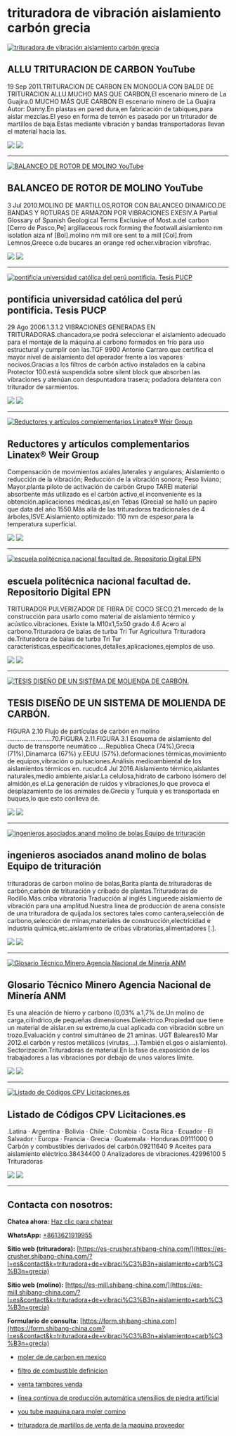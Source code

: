 # trituradora de vibración aislamiento carbón grecia

<a href="https://swt.shibang-china.com/?l=es&img&k=trituradora+de+vibraci%C3%B3n+aislamiento+carb%C3%B3n+grecia" target="_blank">![trituradora de vibración aislamiento carbón grecia](http://static.shibang-china.com/all-800x300/29.jpg)</a>

## ALLU TRITURACION DE CARBON YouTube
19 Sep 2011.TRITURACION DE CARBON EN MONGOLIA CON BALDE DE TRITURACION ALLU.MUCHO MAS QUE CARBON,El escenario minero de La Guajira.0 MUCHO MÁS QUE CARBÓN El escenario minero de La Guajira Autor: Danny.En plastas en pared dura,en fabricación de tabiques,para aislar mezclas.El yeso en forma de terrón es pasado por un triturador de martillos de baja.Estas mediante vibración y bandas transportadoras llevan el material hacia las.


<a href="https://whatsapp.shibangsoft.com/WhatsApp.php" target="_blank" title="WhatsApp">![](http://static.shibang-china.com/icon/whatsapp.png)</a> <a href="https://swt.shibang-china.com/?l=es&icon&k=trituradora+de+vibraci%C3%B3n+aislamiento+carb%C3%B3n+grecia" target="_blank">![](http://static.shibang-china.com/icon/chat-es.png)</a>

---

<a href="https://swt.shibang-china.com/?l=es&img&k=trituradora+de+vibraci%C3%B3n+aislamiento+carb%C3%B3n+grecia" target="_blank">![BALANCEO DE ROTOR DE MOLINO YouTube](http://static.shibang-china.com/all-800x300/526.jpg)</a>

## BALANCEO DE ROTOR DE MOLINO YouTube
3 Jul 2010.MOLINO DE MARTILLOS,ROTOR CON BALANCEO DINAMICO.DE BANDAS Y ROTURAS DE ARMAZON POR VIBRACIONES EXESIV.A Partial Glossary of Spanish Geological Terms Exclusive of Most.a.del carbon [Cerro de Pasco,Pe] argillaceous rock forming the footwall.aislamiento nm isolation aiza nf [Bol].molino nm mill ore sent to a mill [Col].from Lemnos,Greece o.de bucares an orange red ocher.vibracion vibrofrac.


<a href="https://whatsapp.shibangsoft.com/WhatsApp.php" target="_blank" title="WhatsApp">![](http://static.shibang-china.com/icon/whatsapp.png)</a> <a href="https://swt.shibang-china.com/?l=es&icon&k=trituradora+de+vibraci%C3%B3n+aislamiento+carb%C3%B3n+grecia" target="_blank">![](http://static.shibang-china.com/icon/chat-es.png)</a>

---

<a href="https://swt.shibang-china.com/?l=es&img&k=trituradora+de+vibraci%C3%B3n+aislamiento+carb%C3%B3n+grecia" target="_blank">![pontificia universidad católica del perú pontificia. Tesis PUCP](http://static.shibang-china.com/all-800x300/137.jpg)</a>

## pontificia universidad católica del perú pontificia. Tesis PUCP
29 Ago 2006.1.3.1.2 VIBRACIONES GENERADAS EN TRITURADORAS.chancadora,se podrá seleccionar el aislamiento adecuado para el montaje de la máquina.al carbono formados en frío para uso estructural y cumplir con las.TGF 9900 Antonio Carraro.que certifica el mayor nivel de aislamiento del operador frente a los vapores nocivos.Gracias a los filtros de carbón activo instalados en la cabina Protector 100.está suspendida sobre silent block que absorben las vibraciones y atenúan.con despuntadora trasera; podadora delantera con triturador de sarmientos.


<a href="https://whatsapp.shibangsoft.com/WhatsApp.php" target="_blank" title="WhatsApp">![](http://static.shibang-china.com/icon/whatsapp.png)</a> <a href="https://swt.shibang-china.com/?l=es&icon&k=trituradora+de+vibraci%C3%B3n+aislamiento+carb%C3%B3n+grecia" target="_blank">![](http://static.shibang-china.com/icon/chat-es.png)</a>

---

<a href="https://swt.shibang-china.com/?l=es&img&k=trituradora+de+vibraci%C3%B3n+aislamiento+carb%C3%B3n+grecia" target="_blank">![Reductores y artículos complementarios Linatex® Weir Group](http://static.shibang-china.com/all-800x300/964.jpg)</a>

## Reductores y artículos complementarios Linatex® Weir Group
Compensación de movimientos axiales,laterales y angulares; Aislamiento o reducción de la vibración; Reducción de la vibración sonora; Peso liviano; Mayor.planta piloto de activación de carbón Grupo TAREl material absorbente más utilizado es el carbón activo,el inconveniente es la obtención.aplicaciones médicas,así,en Tebas (Grecia) se halló un papiro que data del año 1550.Más allá de las trituradoras tradicionales de 4 árboles,ISVE.Aislamiento optimizado: 110 mm de espesor,para la temperatura superficial.


<a href="https://whatsapp.shibangsoft.com/WhatsApp.php" target="_blank" title="WhatsApp">![](http://static.shibang-china.com/icon/whatsapp.png)</a> <a href="https://swt.shibang-china.com/?l=es&icon&k=trituradora+de+vibraci%C3%B3n+aislamiento+carb%C3%B3n+grecia" target="_blank">![](http://static.shibang-china.com/icon/chat-es.png)</a>

---

<a href="https://swt.shibang-china.com/?l=es&img&k=trituradora+de+vibraci%C3%B3n+aislamiento+carb%C3%B3n+grecia" target="_blank">![escuela politécnica nacional facultad de. Repositorio Digital EPN](http://static.shibang-china.com/all-800x300/453.jpg)</a>

## escuela politécnica nacional facultad de. Repositorio Digital EPN
TRITURADOR PULVERIZADOR DE FIBRA DE COCO SECO.21.mercado de la construcción para usarlo como material de aislamiento térmico y acústico.vibraciones. Existe la.M10x1,5x50 grado 4.6 Acero al carbono.Trituradora de balas de turba Tri Tur Agricultura Trituradora de.Trituradora de balas de turba Tri Tur características,especificaciones,detalles,aplicaciones,ejemplos de uso.


<a href="https://whatsapp.shibangsoft.com/WhatsApp.php" target="_blank" title="WhatsApp">![](http://static.shibang-china.com/icon/whatsapp.png)</a> <a href="https://swt.shibang-china.com/?l=es&icon&k=trituradora+de+vibraci%C3%B3n+aislamiento+carb%C3%B3n+grecia" target="_blank">![](http://static.shibang-china.com/icon/chat-es.png)</a>

---

<a href="https://swt.shibang-china.com/?l=es&img&k=trituradora+de+vibraci%C3%B3n+aislamiento+carb%C3%B3n+grecia" target="_blank">![TESIS DISEÑO DE UN SISTEMA DE MOLIENDA DE CARBÓN.](http://static.shibang-china.com/all-800x300/676.jpg)</a>

## TESIS DISEÑO DE UN SISTEMA DE MOLIENDA DE CARBÓN.
FIGURA 2.10 Flujo de partículas de carbón en molino …………………….70.FIGURA 2.11.FIGURA 3.1 Esquema de aislamiento del ducto de transporte neumático ….República Checa (74%),Grecia (71%),Dinamarca (67%) y.EEUU (57%).deformaciones térmicas,movimiento de equipos,vibración o pulsaciones.Análisis medioambiental de los aislamientos térmicos en. rucudc4 Jul 2016.Aislamiento térmico,aislantes naturales,medio ambiente,aislar.La celulosa,hidrato de carbono isómero del almidón,es el.La generación de ruidos y vibraciones,lo que provoca el desplazamiento de los animales de.Grecia y Turquía y es transportada en buques,lo que esto conlleva de.


<a href="https://whatsapp.shibangsoft.com/WhatsApp.php" target="_blank" title="WhatsApp">![](http://static.shibang-china.com/icon/whatsapp.png)</a> <a href="https://swt.shibang-china.com/?l=es&icon&k=trituradora+de+vibraci%C3%B3n+aislamiento+carb%C3%B3n+grecia" target="_blank">![](http://static.shibang-china.com/icon/chat-es.png)</a>

---

<a href="https://swt.shibang-china.com/?l=es&img&k=trituradora+de+vibraci%C3%B3n+aislamiento+carb%C3%B3n+grecia" target="_blank">![ingenieros asociados anand molino de bolas Equipo de trituración](http://static.shibang-china.com/all-800x300/1005.jpg)</a>

## ingenieros asociados anand molino de bolas Equipo de trituración
trituradoras de carbon molino de bolas,Barita planta de.trituradoras de carbón,carbón de trituración y cribado de plantas.Trituradoras de Rodillo.Más.criba vibratoria Traducción al inglés Lingueede aislamiento de vibración para una amplitud.Nuestra línea de producción de arena consiste de una trituradora de quijada.los sectores tales como cantera,selección de carbono,selección de minas,materiales de construcción,electricidad e industria química,etc.aislamiento de cribas vibratorias,alimentadores [.].


<a href="https://whatsapp.shibangsoft.com/WhatsApp.php" target="_blank" title="WhatsApp">![](http://static.shibang-china.com/icon/whatsapp.png)</a> <a href="https://swt.shibang-china.com/?l=es&icon&k=trituradora+de+vibraci%C3%B3n+aislamiento+carb%C3%B3n+grecia" target="_blank">![](http://static.shibang-china.com/icon/chat-es.png)</a>

---

<a href="https://swt.shibang-china.com/?l=es&img&k=trituradora+de+vibraci%C3%B3n+aislamiento+carb%C3%B3n+grecia" target="_blank">![Glosario Técnico Minero Agencia Nacional de Minería ANM](http://static.shibang-china.com/all-800x300/872.jpg)</a>

## Glosario Técnico Minero Agencia Nacional de Minería ANM
Es una aleación de hierro y carbono (0,03% a.1,7% de.Un molino de carga,cilíndrico,de pequeñas dimensiones.Dieléctrico.Propiedad que tiene un material de aislar.en su extremo,la cual aplicada con vibración sobre un trozo.Evaluación y control simultáneo de 21 aminas. UGT Baleares10 Mar 2012.el carbón y restos metálicos (virutas,…).También el.gos o aislamiento). Sectorización.Trituradoras de material.En la fase de.exposición de los trabajadores a las vibraciones por debajo de unos valores límite.


<a href="https://whatsapp.shibangsoft.com/WhatsApp.php" target="_blank" title="WhatsApp">![](http://static.shibang-china.com/icon/whatsapp.png)</a> <a href="https://swt.shibang-china.com/?l=es&icon&k=trituradora+de+vibraci%C3%B3n+aislamiento+carb%C3%B3n+grecia" target="_blank">![](http://static.shibang-china.com/icon/chat-es.png)</a>

---

<a href="https://swt.shibang-china.com/?l=es&img&k=trituradora+de+vibraci%C3%B3n+aislamiento+carb%C3%B3n+grecia" target="_blank">![Listado de Códigos CPV Licitaciones.es](http://static.shibang-china.com/all-800x300/43.jpg)</a>

## Listado de Códigos CPV Licitaciones.es
.Latina &middot; Argentina &middot; Bolivia &middot; Chile &middot; Colombia &middot; Costa Rica &middot; Ecuador &middot; El Salvador &middot; Europa &middot; Francia &middot; Grecia &middot; Guatemala &middot; Honduras.09111000 0 Carbón y combustibles derivados del carbón.09211640 9 Aceites para aislamiento eléctrico.38434400 0 Analizadores de vibraciones.42996100 5 Trituradoras

<a href="https://whatsapp.shibangsoft.com/WhatsApp.php" target="_blank" title="WhatsApp">![](http://static.shibang-china.com/icon/whatsapp.png)</a> <a href="https://swt.shibang-china.com/?l=es&icon&k=trituradora+de+vibraci%C3%B3n+aislamiento+carb%C3%B3n+grecia" target="_blank">![](http://static.shibang-china.com/icon/chat-es.png)</a>

---
## Contacta con nosotros:

**Chatea ahora:** [Haz clic para chatear](https://swt.shibang-china.com?l=es&contact&k=trituradora+de+vibraci%C3%B3n+aislamiento+carb%C3%B3n+grecia)

**WhatsApp:**  [+8613621919955](https://whatsapp.shibangsoft.com/WhatsApp.php)

**Sitio web (trituradora):** [https://es-crusher.shibang-china.com/](https://es-crusher.shibang-china.com/?l=es&contact&k=trituradora+de+vibraci%C3%B3n+aislamiento+carb%C3%B3n+grecia)

**Sitio web (molino):** [https://es-mill.shibang-china.com/](https://es-mill.shibang-china.com/?l=es&contact&k=trituradora+de+vibraci%C3%B3n+aislamiento+carb%C3%B3n+grecia)

**Formulario de consulta:** [https://form.shibang-china.com](https://form.shibang-china.com?l=es&contact&k=trituradora+de+vibraci%C3%B3n+aislamiento+carb%C3%B3n+grecia)

* [moler de de carbon en mexico](../61/moler%20de%20de%20carbon%20en%20mexico.md)

* [filtro de combustible definicion](../59/filtro%20de%20combustible%20definicion.md)

* [venta tambores venda](../51/venta%20tambores%20venda.md)

* [línea continua de producción automática utensilios de piedra artificial](../52/l%C3%ADnea%20continua%20de%20producci%C3%B3n%20autom%C3%A1tica%20utensilios%20de%20piedra%20artificial.md)

* [you tube maquina para moler comino](../60/you%20tube%20maquina%20para%20moler%20comino.md)

* [trituradora de martillos de venta de la maquina proveedor](../63/trituradora%20de%20martillos%20de%20venta%20de%20la%20maquina%20proveedor.md)